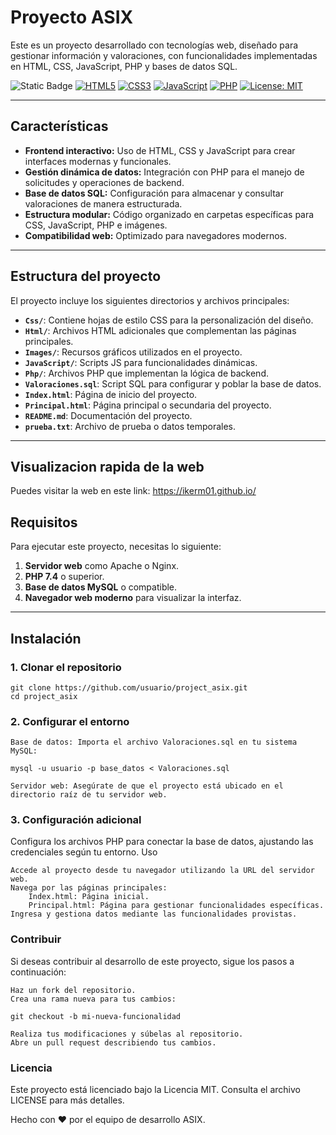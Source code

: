 # Proyecto ASIX

Este es un proyecto desarrollado con tecnologías web, diseñado para gestionar información y valoraciones, con funcionalidades implementadas en HTML, CSS, JavaScript, PHP y bases de datos SQL.

![Static Badge](https://img.shields.io/badge/Version-1.0-blue)
[![HTML5](https://img.shields.io/badge/HTML-5-orange)](https://developer.mozilla.org/es/docs/Web/HTML)
[![CSS3](https://img.shields.io/badge/CSS-3-blue)](https://developer.mozilla.org/es/docs/Web/CSS)
[![JavaScript](https://img.shields.io/badge/JavaScript-ES6-yellow)](https://developer.mozilla.org/es/docs/Web/JavaScript)
[![PHP](https://img.shields.io/badge/PHP-7.4-green)](https://www.php.net/)
[![License: MIT](https://img.shields.io/badge/License-MIT-yellow.svg)](https://opensource.org/licenses/MIT)

---

## **Características**

- **Frontend interactivo:** Uso de HTML, CSS y JavaScript para crear interfaces modernas y funcionales.
- **Gestión dinámica de datos:** Integración con PHP para el manejo de solicitudes y operaciones de backend.
- **Base de datos SQL:** Configuración para almacenar y consultar valoraciones de manera estructurada.
- **Estructura modular:** Código organizado en carpetas específicas para CSS, JavaScript, PHP e imágenes.
- **Compatibilidad web:** Optimizado para navegadores modernos.

---

## **Estructura del proyecto**

El proyecto incluye los siguientes directorios y archivos principales:

- **`Css/`**: Contiene hojas de estilo CSS para la personalización del diseño.
- **`Html/`**: Archivos HTML adicionales que complementan las páginas principales.
- **`Images/`**: Recursos gráficos utilizados en el proyecto.
- **`JavaScript/`**: Scripts JS para funcionalidades dinámicas.
- **`Php/`**: Archivos PHP que implementan la lógica de backend.
- **`Valoraciones.sql`**: Script SQL para configurar y poblar la base de datos.
- **`Index.html`**: Página de inicio del proyecto.
- **`Principal.html`**: Página principal o secundaria del proyecto.
- **`README.md`**: Documentación del proyecto.
- **`prueba.txt`**: Archivo de prueba o datos temporales.

---
## **Visualizacion rapida de la web**
Puedes visitar la web en este link:
https://ikerm01.github.io/

## **Requisitos**

Para ejecutar este proyecto, necesitas lo siguiente:

1. **Servidor web** como Apache o Nginx.
2. **PHP 7.4** o superior.
3. **Base de datos MySQL** o compatible.
4. **Navegador web moderno** para visualizar la interfaz.

---

## **Instalación**

### **1. Clonar el repositorio**

    git clone https://github.com/usuario/project_asix.git
    cd project_asix

### **2. Configurar el entorno**

    Base de datos: Importa el archivo Valoraciones.sql en tu sistema MySQL:

    mysql -u usuario -p base_datos < Valoraciones.sql

    Servidor web: Asegúrate de que el proyecto está ubicado en el directorio raíz de tu servidor web.

### **3. Configuración adicional**

Configura los archivos PHP para conectar la base de datos, ajustando las credenciales según tu entorno.
Uso

    Accede al proyecto desde tu navegador utilizando la URL del servidor web.
    Navega por las páginas principales:
        Index.html: Página inicial.
        Principal.html: Página para gestionar funcionalidades específicas.
    Ingresa y gestiona datos mediante las funcionalidades provistas.

### **Contribuir**

Si deseas contribuir al desarrollo de este proyecto, sigue los pasos a continuación:

    Haz un fork del repositorio.
    Crea una rama nueva para tus cambios:

    git checkout -b mi-nueva-funcionalidad

    Realiza tus modificaciones y súbelas al repositorio.
    Abre un pull request describiendo tus cambios.

### **Licencia**


Este proyecto está licenciado bajo la Licencia MIT. Consulta el archivo LICENSE para más detalles.

Hecho con ❤️ por el equipo de desarrollo ASIX.
